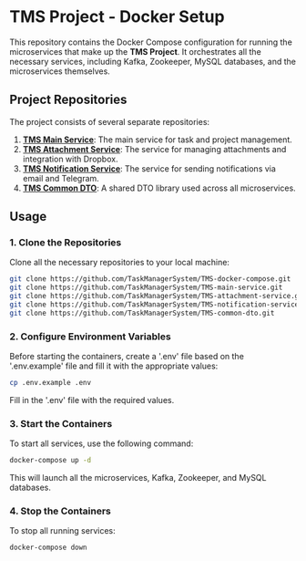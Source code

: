 # TMS Project - Docker Setup

This repository contains the Docker Compose configuration for running the microservices that make up the **TMS Project**. It orchestrates all the necessary services, including Kafka, Zookeeper, MySQL databases, and the microservices themselves.

## Project Repositories

The project consists of several separate repositories:

1. **[TMS Main Service](https://github.com/TaskManagerSystem/TMS-main-service)**: The main service for task and project management.
2. **[TMS Attachment Service](https://github.com/TaskManagerSystem/TMS-attachment-service)**: The service for managing attachments and integration with Dropbox.
3. **[TMS Notification Service](https://github.com/TaskManagerSystem/TMS-notification-service)**: The service for sending notifications via email and Telegram.
4. **[TMS Common DTO](https://github.com/TaskManagerSystem/TMS-common-dto)**: A shared DTO library used across all microservices.

## Usage

### 1. Clone the Repositories

Clone all the necessary repositories to your local machine:

```bash
git clone https://github.com/TaskManagerSystem/TMS-docker-compose.git
git clone https://github.com/TaskManagerSystem/TMS-main-service.git
git clone https://github.com/TaskManagerSystem/TMS-attachment-service.git
git clone https://github.com/TaskManagerSystem/TMS-notification-service.git
git clone https://github.com/TaskManagerSystem/TMS-common-dto.git
```

### 2. Configure Environment Variables

Before starting the containers, create a '.env' file based on the '.env.example' file and fill it with the appropriate values:

```bash
cp .env.example .env
```

Fill in the '.env' file with the required values.

### 3. Start the Containers

To start all services, use the following command:

```bash
docker-compose up -d
```

This will launch all the microservices, Kafka, Zookeeper, and MySQL databases.

### 4. Stop the Containers

To stop all running services:

```bash
docker-compose down
```